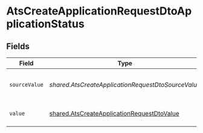 # AtsCreateApplicationRequestDtoApplicationStatus


## Fields

| Field                                                                                                           | Type                                                                                                            | Required                                                                                                        | Description                                                                                                     | Example                                                                                                         |
| --------------------------------------------------------------------------------------------------------------- | --------------------------------------------------------------------------------------------------------------- | --------------------------------------------------------------------------------------------------------------- | --------------------------------------------------------------------------------------------------------------- | --------------------------------------------------------------------------------------------------------------- |
| `sourceValue`                                                                                                   | *shared.AtsCreateApplicationRequestDtoSourceValue*                                                              | :heavy_minus_sign:                                                                                              | The source value of the application status.                                                                     | Hired                                                                                                           |
| `value`                                                                                                         | [shared.AtsCreateApplicationRequestDtoValue](../../../sdk/models/shared/atscreateapplicationrequestdtovalue.md) | :heavy_minus_sign:                                                                                              | The status of the application.                                                                                  | hired                                                                                                           |